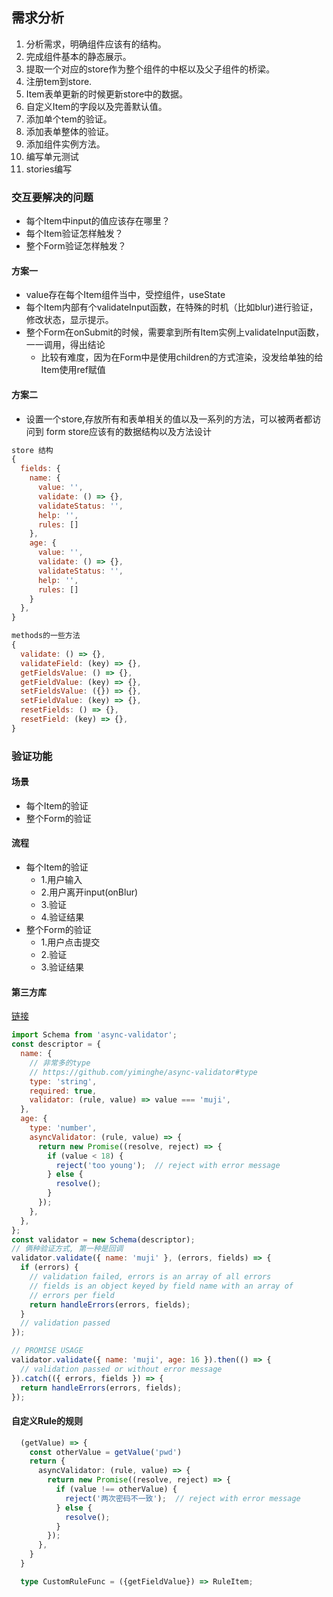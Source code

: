 

## 需求分析
  1. 分析需求，明确组件应该有的结构。
  2. 完成组件基本的静态展示。
  3. 提取一个对应的store作为整个组件的中枢以及父子组件的桥梁。
  4. 注册tem到store.
  5. Item表单更新的时候更新store中的数据。
  6. 自定义Item的字段以及完善默认值。
  7. 添加单个tem的验证。
  8. 添加表单整体的验证。
  9. 添加组件实例方法。
  10. 编写单元测试
  11. stories编写

### 交互要解决的问题
  * 每个Item中input的值应该存在哪里？
  * 每个Item验证怎样触发？
  * 整个Form验证怎样触发？
#### 方案一
  * value存在每个Item组件当中，受控组件，useState
  * 每个Item内部有个validateInput函数，在特殊的时机（比如blur)进行验证，修改状态，显示提示。
  * 整个Form在onSubmit的时候，需要拿到所有Item实例上validateInput函数，一一调用，得出结论
    * 比较有难度，因为在Form中是使用children的方式渲染，没发给单独的给Item使用ref赋值
#### 方案二
  * 设置一个store,存放所有和表单相关的值以及一系列的方法，可以被两者都访问到 form store应该有的数据结构以及方法设计
  ```js
  store 结构
  {
    fields: {
      name: {
        value: '',
        validate: () => {},
        validateStatus: '',
        help: '',
        rules: []
      },
      age: {
        value: '',
        validate: () => {},
        validateStatus: '',
        help: '',
        rules: []
      }
    },
  }

  methods的一些方法
  {
    validate: () => {},
    validateField: (key) => {},
    getFieldsValue: () => {},
    getFieldValue: (key) => {},
    setFieldsValue: ({}) => {},
    setFieldValue: (key) => {},
    resetFields: () => {},
    resetField: (key) => {},
  }
  ```


### 验证功能
#### 场景
  * 每个Item的验证
  * 整个Form的验证
#### 流程
  * 每个Item的验证
    * 1.用户输入
    * 2.用户离开input(onBlur)
    * 3.验证
    * 4.验证结果
  * 整个Form的验证
    * 1.用户点击提交
    * 2.验证
    * 3.验证结果
#### 第三方库
  [链接](https://github.com/yiminghe/async-validator)
  ```js
  import Schema from 'async-validator';
  const descriptor = {
    name: {
      // 非常多的type
      // https://github.com/yiminghe/async-validator#type
      type: 'string',
      required: true,
      validator: (rule, value) => value === 'muji',
    },
    age: {
      type: 'number',
      asyncValidator: (rule, value) => {
        return new Promise((resolve, reject) => {
          if (value < 18) {
            reject('too young');  // reject with error message
          } else {
            resolve();
          }
        });
      },
    },
  };
  const validator = new Schema(descriptor);
  // 俩种验证方式, 第一种是回调
  validator.validate({ name: 'muji' }, (errors, fields) => {
    if (errors) {
      // validation failed, errors is an array of all errors
      // fields is an object keyed by field name with an array of
      // errors per field
      return handleErrors(errors, fields);
    }
    // validation passed
  });

  // PROMISE USAGE
  validator.validate({ name: 'muji', age: 16 }).then(() => {
    // validation passed or without error message
  }).catch(({ errors, fields }) => {
    return handleErrors(errors, fields);
  });
  ```


#### 自定义Rule的规则

```typescript
  (getValue) => {
    const otherValue = getValue('pwd')
    return {
      asyncValidator: (rule, value) => {
        return new Promise((resolve, reject) => {
          if (value !== otherValue) {
            reject('两次密码不一致');  // reject with error message
          } else {
            resolve();
          }
        });
      },
    }
  }

  type CustomRuleFunc = ({getFieldValue}) => RuleItem;

```
